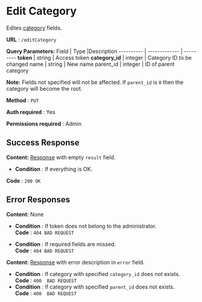 # Edit Category

Edites [category](../types/category.md) fields.

**URL** : `/editCategory`

**Query Parameters:** 
Field | Type |Description
---------- | ------------- | ---------
__token__ | string | Access token
__category_id__ | integer | Category ID to be changed
name | string | New name
parent_id | integer | ID of parent category

**Note:**
Fields not specified will not be affected.
If `parent_id` is `0` then the category will become the root.

**Method** : `PUT`

**Auth required** : Yes

**Permissions required** : Admin

## Success Response

**Content:** [Response](../types/response.md) with empty `result` field.

* **Condition** : If everything is OK.  

**Code** : `200 OK`


## Error Responses

**Content:** None
* **Condition** : If token does not belong to the administrator.  
**Code** : `404 BAD REQUEST`

* **Condition** : If required fields are missed.  
**Code** : `404 BAD REQUEST`


**Content:** [Response](../types/response.md) with error description in `error` field.

* **Condition** : If category with specified `category_id` does not exists.  
**Code** : `400  BAD REQUEST`
* **Condition** : If category with specified `parent_id` does not exists.  
**Code** : `400  BAD REQUEST`


